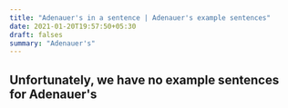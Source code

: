 ```yaml
---
title: "Adenauer's in a sentence | Adenauer's example sentences"
date: 2021-01-20T19:57:50+05:30
draft: falses
summary: "Adenauer's"
---
```

## Unfortunately, we have no example sentences for Adenauer's                 
